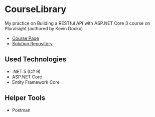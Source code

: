 # CourseLibrary
My practice on Building a RESTful API with ASP.NET Core 3 course on Pluralsight (authored by Kevin Dockx)

- [Course Page](https://www.pluralsight.com/courses/asp-dot-net-core-3-restful-api-building)
- [Solution Repository](https://github.com/KevinDockx/BuildingRESTfulAPIAspNetCore3)

## Used Technologies
- .NET 5 (C# 9)
- ASP.NET Core
- Entity Framework Core

## Helper Tools
- Postman
